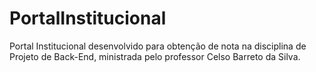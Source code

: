 # PortalInstitucional
Portal Institucional desenvolvido para obtenção de nota na disciplina de Projeto de Back-End, ministrada pelo professor Celso Barreto da Silva.

